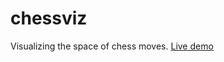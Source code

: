 # chessviz
Visualizing the space of chess moves. [Live demo](https://timhutton.github.io/chessviz/)
